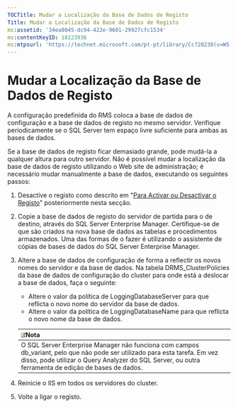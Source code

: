 ```yaml
---
TOCTitle: Mudar a Localização da Base de Dados de Registo
Title: Mudar a Localização da Base de Dados de Registo
ms:assetid: '34ea8045-dc94-422e-9601-29927cfc1534'
ms:contentKeyID: 18123936
ms:mtpsurl: 'https://technet.microsoft.com/pt-pt/library/Cc720238(v=WS.10)'
---
```


Mudar a Localização da Base de Dados de Registo
===============================================

A configuração predefinida do RMS coloca a base de dados de configuração e a base de dados de registo no mesmo servidor. Verifique periodicamente se o SQL Server tem espaço livre suficiente para ambas as bases de dados.

Se a base de dados de registo ficar demasiado grande, pode mudá-la a qualquer altura para outro servidor. Não é possível mudar a localização da base de dados de registo utilizando o Web site de administração; é necessário mudar manualmente a base de dados, executando os seguintes passos:

1.  Desactive o registo como descrito em "[Para Activar ou Desactivar o Registo](https://technet.microsoft.com/8e672f95-566f-4070-9a2a-2f70f087148f)" posteriormente nesta secção.
2.  Copie a base de dados de registo do servidor de partida para o de destino, através do SQL Server Enterprise Manager. Certifique-se de que são criados na nova base de dados as tabelas e procedimentos armazenados. Uma das formas de o fazer é utilizando o assistente de cópias de bases de dados do SQL Server Enterprise Manager.
3.  Altere a base de dados de configuração de forma a reflectir os novos nomes do servidor e da base de dados. Na tabela DRMS\_ClusterPolicies da base de dados de configuração do cluster para onde está a deslocar a base de dados, faça o seguinte:
    -   Altere o valor da política de LoggingDatabaseServer para que reflicta o novo nome do servidor da base de dados.
    -   Altere o valor da política de LoggingDatabaseName para que reflicta o novo nome da base de dados.

    | ![](images/Cc720238.note(WS.10).gif)Nota                                                                                                                                                               |
    |-------------------------------------------------------------------------------------------------------------------------------------------------------------------------------------------------------------------------------------|
    | O SQL Server Enterprise Manager não funciona com campos db\_variant, pelo que não pode ser utilizado para esta tarefa. Em vez disso, pode utilizar o Query Analyzer do SQL Server, ou outra ferramenta de edição de bases de dados. |

4.  Reinicie o IIS em todos os servidores do cluster.
5.  Volte a ligar o registo.
